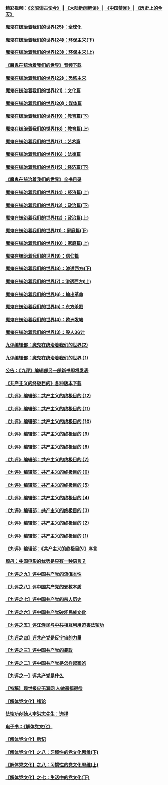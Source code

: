 #### 精彩视频：[《文昭谈古论今》](https://github.com/gfw-breaker/wenzhao/blob/master/README.md?t=12061231) | [《大陆新闻解读》](https://github.com/gfw-breaker/ntdtv-comedy/blob/master/README.md?t=12061231) | [《中国禁闻》](https://github.com/gfw-breaker/ntdtv-news/blob/master/README.md?t=12061231) | [《历史上的今天》](https://github.com/gfw-breaker/today-in-history/blob/master/README.md?t=12061231) 

#### [魔鬼在统治着我们的世界(25)：全球化](../pages/nsc422/n10788205.md?t=12061231) 

#### [魔鬼在统治着我们的世界(24)：环保主义(下)](../pages/nsc422/n10695307.md?t=12061231) 

#### [魔鬼在统治着我们的世界(23)：环保主义(上)](../pages/nsc422/n10688613.md?t=12061231) 

#### [《魔鬼在统治着我们的世界》音频下载](../pages/nsc422/n10635553.md?t=12061231) 

#### [魔鬼在统治着我们的世界(22)：恐怖主义](../pages/nsc422/n10614727.md?t=12061231) 

#### [魔鬼在统治着我们的世界(21)：文化篇](../pages/nsc422/n10597706.md?t=12061231) 

#### [魔鬼在统治着我们的世界(20)：媒体篇](../pages/nsc422/n10586579.md?t=12061231) 

#### [魔鬼在统治着我们的世界(19)：教育篇(下)](../pages/nsc422/n10564808.md?t=12061231) 

#### [魔鬼在统治着我们的世界(18)：教育篇(上)](../pages/nsc422/n10526970.md?t=12061231) 

#### [魔鬼在统治着我们的世界(17)：艺术篇](../pages/nsc422/n10499093.md?t=12061231) 

#### [魔鬼在统治着我们的世界(16)：法律篇](../pages/nsc422/n10485969.md?t=12061231) 

#### [魔鬼在统治着我们的世界(15)：经济篇(下)](../pages/nsc422/n10469975.md?t=12061231) 

#### [《魔鬼在统治着我们的世界》全书目录](../pages/nsc422/n10464261.md?t=12061231) 

#### [魔鬼在统治着我们的世界(14)：经济篇(上)](../pages/nsc422/n10457370.md?t=12061231) 

#### [魔鬼在统治着我们的世界(13)：政治篇(下)](../pages/nsc422/n10448270.md?t=12061231) 

#### [魔鬼在统治着我们的世界(12)：政治篇(上)](../pages/nsc422/n10444576.md?t=12061231) 

#### [魔鬼在统治着我们的世界(11)：家庭篇(下)](../pages/nsc422/n10440961.md?t=12061231) 

#### [魔鬼在统治着我们的世界(10)：家庭篇(上)](../pages/nsc422/n10435448.md?t=12061231) 

#### [魔鬼在统治着我们的世界(9)：信仰篇](../pages/nsc422/n10432159.md?t=12061231) 

#### [魔鬼在统治着我们的世界(8)：渗透西方(下)](../pages/nsc422/n10429603.md?t=12061231) 

#### [魔鬼在统治着我们的世界(7)：渗透西方(上)](../pages/nsc422/n10426013.md?t=12061231) 

#### [魔鬼在统治着我们的世界(6)：输出革命](../pages/nsc422/n10421536.md?t=12061231) 

#### [魔鬼在统治着我们的世界(5)：东方杀戮](../pages/nsc422/n10417707.md?t=12061231) 

#### [魔鬼在统治着我们的世界(4)：欧洲发端](../pages/nsc422/n10414890.md?t=12061231) 

#### [魔鬼在统治着我们的世界(3)：毁人36计](../pages/nsc422/n10411583.md?t=12061231) 

#### [九评编辑部：魔鬼在统治着我们的世界(2)](../pages/nsc422/n10410036.md?t=12061231) 

#### [九评编辑部：魔鬼在统治着我们的世界 (1)](../pages/nsc422/n10406825.md?t=12061231) 

#### [公告：《九评》编辑部另一部新书即将发表](../pages/nsc422/n10405104.md?t=12061231) 

#### [《共产主义的终极目的》各种版本下载](../pages/nsc422/n10022138.md?t=12061231) 

#### [《九评》编辑部：共产主义的终极目的 (12)](../pages/nsc422/n9933272.md?t=12061231) 

#### [《九评》编辑部：共产主义的终极目的 (11)](../pages/nsc422/n9924973.md?t=12061231) 

#### [《九评》编辑部：共产主义的终极目的 (10)](../pages/nsc422/n9920883.md?t=12061231) 

#### [《九评》编辑部：共产主义的终极目的 (9)](../pages/nsc422/n9916363.md?t=12061231) 

#### [《九评》编辑部：共产主义的终极目的 (8)](../pages/nsc422/n9912488.md?t=12061231) 

#### [《九评》编辑部：共产主义的终极目的 (7)](../pages/nsc422/n9901176.md?t=12061231) 

#### [《九评》编辑部：共产主义的终极目的 (6)](../pages/nsc422/n9899359.md?t=12061231) 

#### [《九评》编辑部：共产主义的终极目的 (5)](../pages/nsc422/n9893174.md?t=12061231) 

#### [《九评》编辑部：共产主义的终极目的 (4)](../pages/nsc422/n9891246.md?t=12061231) 

#### [《九评》编辑部：共产主义的终极目的 (3)](../pages/nsc422/n9879879.md?t=12061231) 

#### [《九评》编辑部：共产主义的终极目的 (2)](../pages/nsc422/n9876205.md?t=12061231) 

#### [《九评》编辑部：共产主义的终极目的 (1)](../pages/nsc422/n9865857.md?t=12061231) 

#### [《九评》编辑部：《共产主义的终极目的》序言](../pages/nsc422/n9862666.md?t=12061231) 

#### [颜丹：中国电影的优势是只有一种语言？](../pages/nsc422/n9583062.md?t=12061231) 

#### [【九评之九】评中国共产党的流氓本性](../pages/nsc422/n737542.md?t=12061231) 

#### [【九评之八】评中国共产党的邪教本质](../pages/nsc422/n735942.md?t=12061231) 

#### [【九评之七】评中国共产党的杀人历史](../pages/nsc422/n733806.md?t=12061231) 

#### [【九评之六】评中国共产党破坏民族文化](../pages/nsc422/n731667.md?t=12061231) 

#### [【九评之五】评江泽民与中共相互利用迫害法轮功](../pages/nsc422/n730058.md?t=12061231) 

#### [【九评之四】评共产党是反宇宙的力量](../pages/nsc422/n727814.md?t=12061231) 

#### [【九评之三】评中国共产党的暴政](../pages/nsc422/n725597.md?t=12061231) 

#### [【九评之二】评中国共产党是怎样起家的](../pages/nsc422/n723946.md?t=12061231) 

#### [【九评之一】评共产党是什么](../pages/nsc422/n722529.md?t=12061231) 

#### [【特稿】现世报应无漏网 人做恶都得偿](../pages/nsc422/n4215167.md?t=12061231) 

#### [【解体党文化】绪论](../pages/nsc422/n1449356.md?t=12061231) 

#### [法轮功创始人李洪志先生：选择](../pages/nsc422/n3580738.md?t=12061231) 

#### [电子书：《解体党文化》](../pages/nsc422/n1573484.md?t=12061231) 

#### [【解体党文化】后记](../pages/nsc422/n1531999.md?t=12061231) 

#### [【解体党文化】之八：习惯性的党文化思维(下)](../pages/nsc422/n1526477.md?t=12061231) 

#### [【解体党文化】之八：习惯性的党文化思维(上)](../pages/nsc422/n1520631.md?t=12061231) 

#### [【解体党文化】之七：生活中的党文化(下)](../pages/nsc422/n1513446.md?t=12061231) 

